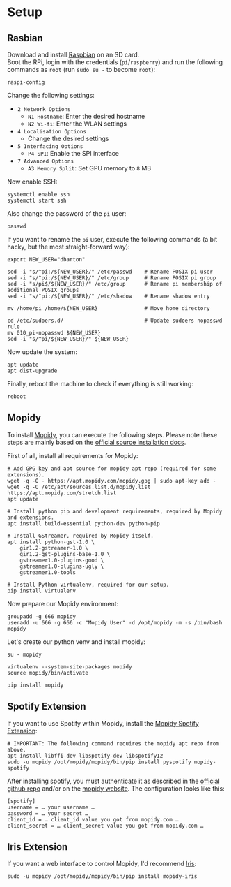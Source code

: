 Setup
=====

Rasbian
-------

Download and install [Raspbian](https://raspbian.org/) on an SD card.  
Boot the RPi, login with the credentials (`pi`/`raspberry`) and run the following commands as `root` (run `sudo su -` to become `root`):

```
raspi-config
```

Change the following settings:

- `2 Network Options`
    - `N1 Hostname`: Enter the desired hostname
    - `N2 Wi-fi`: Enter the WLAN settings
- `4 Localisation Options`
    - Change the desired settings
- `5 Interfacing Options`
    - `P4 SPI`: Enable the SPI interface
- `7 Advanced Options`
    - `A3 Memory Split`: Set GPU memory to `8` MB

Now enable SSH:

```
systemctl enable ssh
systemctl start ssh
```

Also change the password of the `pi` user:

```
passwd
```

If you want to rename the `pi` user, execute the following commands (a bit hacky, but the most straight-forward way):

```
export NEW_USER="dbarton"

sed -i "s/^pi:/${NEW_USER}/" /etc/passwd    # Rename POSIX pi user
sed -i "s/^pi:/${NEW_USER}/" /etc/group     # Rename POSIX pi group
sed -i "s/pi$/${NEW_USER}/" /etc/group      # Rename pi membership of additional POSIX groups
sed -i "s/^pi:/${NEW_USER}/" /etc/shadow    # Rename shadow entry

mv /home/pi /home/${NEW_USER}               # Move home directory

cd /etc/sudoers.d/                          # Update sudoers nopasswd rule
mv 010_pi-nopasswd ${NEW_USER}
sed -i "s/^pi/${NEW_USER}/" ${NEW_USER} 
```

Now update the system:

```
apt update
apt dist-upgrade
```

Finally, reboot the machine to check if everything is still working:

```
reboot
```

Mopidy
------

To install [Mopidy](https://www.mopidy.com/), you can execute the following steps. Please note these steps are mainly based on the [official source installation docs](http://docs.mopidy.com/en/latest/installation/source/).

First of all, install all requirements for Mopidy:

```
# Add GPG key and apt source for mopidy apt repo (required for some extensions).
wget -q -O - https://apt.mopidy.com/mopidy.gpg | sudo apt-key add -
wget -q -O /etc/apt/sources.list.d/mopidy.list https://apt.mopidy.com/stretch.list
apt update

# Install python pip and development requirements, required by Mopidy and extensions.
apt install build-essential python-dev python-pip

# Install GStreamer, required by Mopidy itself.
apt install python-gst-1.0 \
    gir1.2-gstreamer-1.0 \
    gir1.2-gst-plugins-base-1.0 \
    gstreamer1.0-plugins-good \
    gstreamer1.0-plugins-ugly \
    gstreamer1.0-tools

# Install Python virtualenv, required for our setup.
pip install virtualenv
```

Now prepare our Mopidy environment:

```
groupadd -g 666 mopidy
useradd -u 666 -g 666 -c "Mopidy User" -d /opt/mopidy -m -s /bin/bash mopidy
```

Let's create our python venv and install mopidy:

```
su - mopidy

virtualenv --system-site-packages mopidy
source mopidy/bin/activate

pip install mopidy
```

Spotify Extension
-----------------

If you want to use Spotify within Mopidy, install the [Mopidy Spotify Extension](https://github.com/mopidy/mopidy-spotify):

```
# IMPORTANT: The following command requires the mopidy apt repo from above.
apt install libffi-dev libspotify-dev libspotify12 
sudo -u mopidy /opt/mopidy/mopidy/bin/pip install pyspotify mopidy-spotify
```

After installing spotify, you must authenticate it as described in the [official github repo](https://github.com/mopidy/mopidy-spotify#configuration) and/or on the [mopidy website](https://www.mopidy.com/authenticate/#spotify). The configuration looks like this:

```
[spotify]
username = … your username …
password = … your secret …
client_id = … client_id value you got from mopidy.com …
client_secret = … client_secret value you got from mopidy.com …
```

Iris Extension
--------------

If you want a web interface to control Mopidy, I'd recommend [Iris](https://github.com/jaedb/Iris):

```
sudo -u mopidy /opt/mopidy/mopidy/bin/pip install mopidy-iris
```
